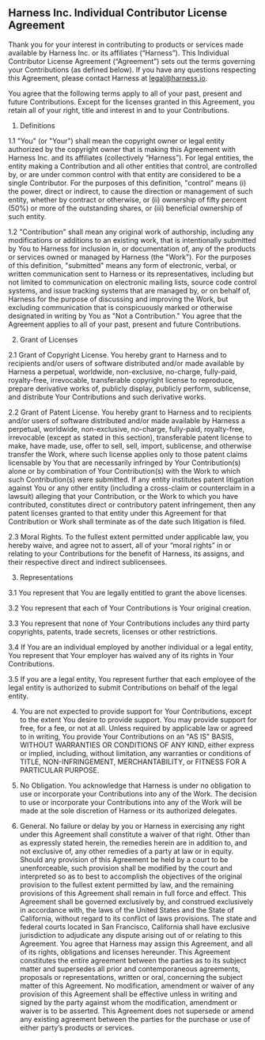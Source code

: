 ## Harness Inc. Individual Contributor License Agreement

Thank you for your interest in contributing to products or services made available by Harness Inc. or its affiliates (“Harness”). This Individual Contributor License Agreement (“Agreement”) sets out the terms governing your Contributions (as defined below). If you have any questions respecting this Agreement, please contact Harness at legal@harness.io.

You agree that the following terms apply to all of your past, present and future Contributions. Except for the licenses granted in this Agreement, you retain all of your right, title and interest in and to your Contributions.

1. Definitions

1.1 "You" (or "Your") shall mean the copyright owner or legal entity authorized by the copyright owner that is making this Agreement with Harness Inc. and its affiliates (collectively “Harness”). For legal entities, the entity making a Contribution and all other entities that control, are controlled by, or are under common control with that entity are considered to be a single Contributor. For the purposes of this definition, "control" means (i) the power, direct or indirect, to cause the direction or management of such entity, whether by contract or otherwise, or (ii) ownership of fifty percent (50%) or more of the outstanding shares, or (iii) beneficial ownership of such entity.

1.2 "Contribution" shall mean any original work of authorship, including any modifications or additions to an existing work, that is intentionally submitted by You to Harness for inclusion in, or documentation of, any of the products or services owned or managed by Harness (the "Work"). For the purposes of this definition, "submitted" means any form of electronic, verbal, or written communication sent to Harness or its representatives, including but not limited to communication on electronic mailing lists, source code control systems, and issue tracking systems that are managed by, or on behalf of, Harness for the purpose of discussing and improving the Work, but excluding communication that is conspicuously marked or otherwise designated in writing by You as "Not a Contribution." You agree that the Agreement applies to all of your past, present and future Contributions.

2. Grant of Licenses

2.1 Grant of Copyright License. You hereby grant to Harness and to recipients and/or users of software distributed and/or made available by Harness a perpetual, worldwide, non-exclusive, no-charge, fully-paid, royalty-free, irrevocable, transferable copyright license to reproduce, prepare derivative works of, publicly display, publicly perform, sublicense, and distribute Your Contributions and such derivative works.

2.2 Grant of Patent License. You hereby grant to Harness and to recipients and/or users of software distributed and/or made available by Harness a perpetual, worldwide, non-exclusive, no-charge, fully-paid, royalty-free, irrevocable (except as stated in this section), transferable patent license to make, have made, use, offer to sell, sell, import, sublicense, and otherwise transfer the Work, where such license applies only to those patent claims licensable by You that are necessarily infringed by Your Contribution(s) alone or by combination of Your Contribution(s) with the Work to which such Contribution(s) were submitted. If any entity institutes patent litigation against You or any other entity (including a cross-claim or counterclaim in a lawsuit) alleging that your Contribution, or the Work to which you have contributed, constitutes direct or contributory patent infringement, then any patent licenses granted to that entity under this Agreement for that Contribution or Work shall terminate as of the date such litigation is filed.

2.3 Moral Rights. To the fullest extent permitted under applicable law, you hereby waive, and agree not to assert, all of your “moral rights” in or relating to your Contributions for the benefit of Harness, its assigns, and their respective direct and indirect sublicensees.

3. Representations

3.1 You represent that You are legally entitled to grant the above licenses.

3.2 You represent that each of Your Contributions is Your original creation.

3.3 You represent that none of Your Contributions includes any third party copyrights, patents, trade secrets, licenses or other restrictions.

3.4 If You are an individual employed by another individual or a legal entity, You represent that Your employer has waived any of its rights in Your Contributions.

3.5 If you are a legal entity, You represent further that each employee of the legal entity is authorized to submit Contributions on behalf of the legal entity.

4.  You are not expected to provide support for Your Contributions, except to the extent You desire to provide support. You may provide support for free, for a fee, or not at all. Unless required by applicable law or agreed to in writing, You provide Your Contributions on an "AS IS" BASIS, WITHOUT WARRANTIES OR CONDITIONS OF ANY KIND, either express or implied, including, without limitation, any warranties or conditions of TITLE, NON-INFRINGEMENT, MERCHANTABILITY, or FITNESS FOR A PARTICULAR PURPOSE.

5.  No Obligation. You acknowledge that Harness is under no obligation to use or incorporate your Contributions into any of the Work. The decision to use or incorporate your Contributions into any of the Work will be made at the sole discretion of Harness or its authorized delegates.

6.  General. No failure or delay by you or Harness in exercising any right under this Agreement shall constitute a waiver of that right. Other than as expressly stated herein, the remedies herein are in addition to, and not exclusive of, any other remedies of a party at law or in equity. Should any provision of this Agreement be held by a court to be unenforceable, such provision shall be modified by the court and interpreted so as to best to accomplish the objectives of the original provision to the fullest extent permitted by law, and the remaining provisions of this Agreement shall remain in full force and effect. This Agreement shall be governed exclusively by, and construed exclusively in accordance with, the laws of the United States and the State of California, without regard to its conflict of laws provisions. The state and federal courts located in San Francisco, California shall have exclusive jurisdiction to adjudicate any dispute arising out of or relating to this Agreement. You agree that Harness may assign this Agreement, and all of its rights, obligations and licenses hereunder. This Agreement constitutes the entire agreement between the parties as to its subject matter and supersedes all prior and contemporaneous agreements, proposals or representations, written or oral, concerning the subject matter of this Agreement. No modification, amendment or waiver of any provision of this Agreement shall be effective unless in writing and signed by the party against whom the modification, amendment or waiver is to be asserted. This Agreement does not supersede or amend any existing agreement between the parties for the purchase or use of either party’s products or services.
